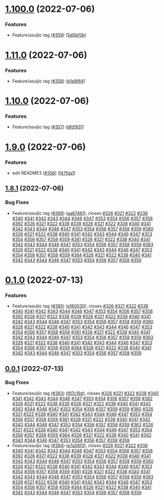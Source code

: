 # [1.100.0](https://github.com/sukyca/snowflake-test-repo/compare/v1.11.0...v1.100.0) (2022-07-06)


### Features

* Feature/asuljic tag ([#359](https://github.com/sukyca/snowflake-test-repo/issues/359)) ([5d0bf0b](https://github.com/sukyca/snowflake-test-repo/commit/5d0bf0b0349f89ab8d8820b791428ff82cbc0dcd))



# [1.11.0](https://github.com/sukyca/snowflake-test-repo/compare/v1.10.0...v1.11.0) (2022-07-06)


### Features

* Feature/asuljic tag ([#358](https://github.com/sukyca/snowflake-test-repo/issues/358)) ([b1e8f84](https://github.com/sukyca/snowflake-test-repo/commit/b1e8f849b46cf707a370305adc1a2733b38a357a))



# [1.10.0](https://github.com/sukyca/snowflake-test-repo/compare/v1.9.0...v1.10.0) (2022-07-06)


### Features

* Feature/asuljic tag ([#357](https://github.com/sukyca/snowflake-test-repo/issues/357)) ([dfd1931](https://github.com/sukyca/snowflake-test-repo/commit/dfd1931c1a4a211fe7a0eb5ecdd63653759f9c6e))



# [1.9.0](https://github.com/sukyca/snowflake-test-repo/compare/v1.8.1...v1.9.0) (2022-07-06)


### Features

* edit README3 ([#356](https://github.com/sukyca/snowflake-test-repo/issues/356)) ([f47fda1](https://github.com/sukyca/snowflake-test-repo/commit/f47fda1457942b47c6f90c9eabed37b03f751303))



## [1.8.1](https://github.com/sukyca/snowflake-test-repo/compare/v1.1.1...v1.8.1) (2022-07-06)


### Bug Fixes

* Feature/asuljic tag ([#398](https://github.com/sukyca/snowflake-test-repo/issues/398)) ([aa67461](https://github.com/sukyca/snowflake-test-repo/commit/aa67461db79f6f8e1fcbd6d6f67bc0bb12822560)), closes [#326](https://github.com/sukyca/snowflake-test-repo/issues/326) [#321](https://github.com/sukyca/snowflake-test-repo/issues/321) [#322](https://github.com/sukyca/snowflake-test-repo/issues/322) [#338](https://github.com/sukyca/snowflake-test-repo/issues/338) [#340](https://github.com/sukyca/snowflake-test-repo/issues/340) [#341](https://github.com/sukyca/snowflake-test-repo/issues/341) [#342](https://github.com/sukyca/snowflake-test-repo/issues/342) [#343](https://github.com/sukyca/snowflake-test-repo/issues/343) [#344](https://github.com/sukyca/snowflake-test-repo/issues/344) [#346](https://github.com/sukyca/snowflake-test-repo/issues/346) [#347](https://github.com/sukyca/snowflake-test-repo/issues/347) [#353](https://github.com/sukyca/snowflake-test-repo/issues/353) [#354](https://github.com/sukyca/snowflake-test-repo/issues/354) [#356](https://github.com/sukyca/snowflake-test-repo/issues/356) [#357](https://github.com/sukyca/snowflake-test-repo/issues/357) [#358](https://github.com/sukyca/snowflake-test-repo/issues/358) [#392](https://github.com/sukyca/snowflake-test-repo/issues/392) [#326](https://github.com/sukyca/snowflake-test-repo/issues/326) [#321](https://github.com/sukyca/snowflake-test-repo/issues/321) [#322](https://github.com/sukyca/snowflake-test-repo/issues/322) [#338](https://github.com/sukyca/snowflake-test-repo/issues/338) [#339](https://github.com/sukyca/snowflake-test-repo/issues/339) [#326](https://github.com/sukyca/snowflake-test-repo/issues/326) [#321](https://github.com/sukyca/snowflake-test-repo/issues/321) [#322](https://github.com/sukyca/snowflake-test-repo/issues/322) [#338](https://github.com/sukyca/snowflake-test-repo/issues/338) [#340](https://github.com/sukyca/snowflake-test-repo/issues/340) [#341](https://github.com/sukyca/snowflake-test-repo/issues/341) [#342](https://github.com/sukyca/snowflake-test-repo/issues/342) [#343](https://github.com/sukyca/snowflake-test-repo/issues/343) [#344](https://github.com/sukyca/snowflake-test-repo/issues/344) [#346](https://github.com/sukyca/snowflake-test-repo/issues/346) [#347](https://github.com/sukyca/snowflake-test-repo/issues/347) [#353](https://github.com/sukyca/snowflake-test-repo/issues/353) [#354](https://github.com/sukyca/snowflake-test-repo/issues/354) [#356](https://github.com/sukyca/snowflake-test-repo/issues/356) [#357](https://github.com/sukyca/snowflake-test-repo/issues/357) [#358](https://github.com/sukyca/snowflake-test-repo/issues/358) [#359](https://github.com/sukyca/snowflake-test-repo/issues/359) [#360](https://github.com/sukyca/snowflake-test-repo/issues/360) [#326](https://github.com/sukyca/snowflake-test-repo/issues/326) [#321](https://github.com/sukyca/snowflake-test-repo/issues/321) [#322](https://github.com/sukyca/snowflake-test-repo/issues/322) [#338](https://github.com/sukyca/snowflake-test-repo/issues/338) [#340](https://github.com/sukyca/snowflake-test-repo/issues/340) [#341](https://github.com/sukyca/snowflake-test-repo/issues/341) [#342](https://github.com/sukyca/snowflake-test-repo/issues/342) [#343](https://github.com/sukyca/snowflake-test-repo/issues/343) [#344](https://github.com/sukyca/snowflake-test-repo/issues/344) [#346](https://github.com/sukyca/snowflake-test-repo/issues/346) [#347](https://github.com/sukyca/snowflake-test-repo/issues/347) [#353](https://github.com/sukyca/snowflake-test-repo/issues/353) [#354](https://github.com/sukyca/snowflake-test-repo/issues/354) [#356](https://github.com/sukyca/snowflake-test-repo/issues/356) [#357](https://github.com/sukyca/snowflake-test-repo/issues/357) [#358](https://github.com/sukyca/snowflake-test-repo/issues/358) [#359](https://github.com/sukyca/snowflake-test-repo/issues/359) [#361](https://github.com/sukyca/snowflake-test-repo/issues/361) [#326](https://github.com/sukyca/snowflake-test-repo/issues/326) [#321](https://github.com/sukyca/snowflake-test-repo/issues/321) [#322](https://github.com/sukyca/snowflake-test-repo/issues/322) [#338](https://github.com/sukyca/snowflake-test-repo/issues/338) [#340](https://github.com/sukyca/snowflake-test-repo/issues/340) [#341](https://github.com/sukyca/snowflake-test-repo/issues/341) [#342](https://github.com/sukyca/snowflake-test-repo/issues/342) [#343](https://github.com/sukyca/snowflake-test-repo/issues/343) [#344](https://github.com/sukyca/snowflake-test-repo/issues/344) [#346](https://github.com/sukyca/snowflake-test-repo/issues/346) [#347](https://github.com/sukyca/snowflake-test-repo/issues/347) [#353](https://github.com/sukyca/snowflake-test-repo/issues/353) [#354](https://github.com/sukyca/snowflake-test-repo/issues/354) [#356](https://github.com/sukyca/snowflake-test-repo/issues/356) [#357](https://github.com/sukyca/snowflake-test-repo/issues/357) [#358](https://github.com/sukyca/snowflake-test-repo/issues/358) [#359](https://github.com/sukyca/snowflake-test-repo/issues/359) [#363](https://github.com/sukyca/snowflake-test-repo/issues/363) [#326](https://github.com/sukyca/snowflake-test-repo/issues/326) [#321](https://github.com/sukyca/snowflake-test-repo/issues/321) [#322](https://github.com/sukyca/snowflake-test-repo/issues/322) [#338](https://github.com/sukyca/snowflake-test-repo/issues/338) [#340](https://github.com/sukyca/snowflake-test-repo/issues/340) [#341](https://github.com/sukyca/snowflake-test-repo/issues/341) [#342](https://github.com/sukyca/snowflake-test-repo/issues/342) [#343](https://github.com/sukyca/snowflake-test-repo/issues/343) [#344](https://github.com/sukyca/snowflake-test-repo/issues/344) [#346](https://github.com/sukyca/snowflake-test-repo/issues/346) [#347](https://github.com/sukyca/snowflake-test-repo/issues/347) [#353](https://github.com/sukyca/snowflake-test-repo/issues/353) [#354](https://github.com/sukyca/snowflake-test-repo/issues/354) [#356](https://github.com/sukyca/snowflake-test-repo/issues/356) [#357](https://github.com/sukyca/snowflake-test-repo/issues/357) [#358](https://github.com/sukyca/snowflake-test-repo/issues/358) [#359](https://github.com/sukyca/snowflake-test-repo/issues/359) [#364](https://github.com/sukyca/snowflake-test-repo/issues/364) [#326](https://github.com/sukyca/snowflake-test-repo/issues/326) [#321](https://github.com/sukyca/snowflake-test-repo/issues/321) [#322](https://github.com/sukyca/snowflake-test-repo/issues/322) [#338](https://github.com/sukyca/snowflake-test-repo/issues/338) [#340](https://github.com/sukyca/snowflake-test-repo/issues/340) [#341](https://github.com/sukyca/snowflake-test-repo/issues/341) [#342](https://github.com/sukyca/snowflake-test-repo/issues/342) [#343](https://github.com/sukyca/snowflake-test-repo/issues/343) [#344](https://github.com/sukyca/snowflake-test-repo/issues/344) [#346](https://github.com/sukyca/snowflake-test-repo/issues/346) [#347](https://github.com/sukyca/snowflake-test-repo/issues/347) [#353](https://github.com/sukyca/snowflake-test-repo/issues/353) [#354](https://github.com/sukyca/snowflake-test-repo/issues/354) [#356](https://github.com/sukyca/snowflake-test-repo/issues/356) [#357](https://github.com/sukyca/snowflake-test-repo/issues/357) [#358](https://github.com/sukyca/snowflake-test-repo/issues/358) [#359](https://github.com/sukyca/snowflake-test-repo/issues/359)



# [0.1.0](https://github.com/sukyca/snowflake-test-repo/compare/v0.0.1...v0.1.0) (2022-07-13)


### Features

* Feature/asuljic tag ([#395](https://github.com/sukyca/snowflake-test-repo/issues/395)) ([e160030](https://github.com/sukyca/snowflake-test-repo/commit/e160030c96550f6eac528e1e3b9f4751321fa324)), closes [#326](https://github.com/sukyca/snowflake-test-repo/issues/326) [#321](https://github.com/sukyca/snowflake-test-repo/issues/321) [#322](https://github.com/sukyca/snowflake-test-repo/issues/322) [#338](https://github.com/sukyca/snowflake-test-repo/issues/338) [#340](https://github.com/sukyca/snowflake-test-repo/issues/340) [#341](https://github.com/sukyca/snowflake-test-repo/issues/341) [#342](https://github.com/sukyca/snowflake-test-repo/issues/342) [#343](https://github.com/sukyca/snowflake-test-repo/issues/343) [#344](https://github.com/sukyca/snowflake-test-repo/issues/344) [#346](https://github.com/sukyca/snowflake-test-repo/issues/346) [#347](https://github.com/sukyca/snowflake-test-repo/issues/347) [#353](https://github.com/sukyca/snowflake-test-repo/issues/353) [#354](https://github.com/sukyca/snowflake-test-repo/issues/354) [#356](https://github.com/sukyca/snowflake-test-repo/issues/356) [#357](https://github.com/sukyca/snowflake-test-repo/issues/357) [#358](https://github.com/sukyca/snowflake-test-repo/issues/358) [#392](https://github.com/sukyca/snowflake-test-repo/issues/392) [#326](https://github.com/sukyca/snowflake-test-repo/issues/326) [#321](https://github.com/sukyca/snowflake-test-repo/issues/321) [#322](https://github.com/sukyca/snowflake-test-repo/issues/322) [#338](https://github.com/sukyca/snowflake-test-repo/issues/338) [#339](https://github.com/sukyca/snowflake-test-repo/issues/339) [#326](https://github.com/sukyca/snowflake-test-repo/issues/326) [#321](https://github.com/sukyca/snowflake-test-repo/issues/321) [#322](https://github.com/sukyca/snowflake-test-repo/issues/322) [#338](https://github.com/sukyca/snowflake-test-repo/issues/338) [#340](https://github.com/sukyca/snowflake-test-repo/issues/340) [#341](https://github.com/sukyca/snowflake-test-repo/issues/341) [#342](https://github.com/sukyca/snowflake-test-repo/issues/342) [#343](https://github.com/sukyca/snowflake-test-repo/issues/343) [#344](https://github.com/sukyca/snowflake-test-repo/issues/344) [#346](https://github.com/sukyca/snowflake-test-repo/issues/346) [#347](https://github.com/sukyca/snowflake-test-repo/issues/347) [#353](https://github.com/sukyca/snowflake-test-repo/issues/353) [#354](https://github.com/sukyca/snowflake-test-repo/issues/354) [#356](https://github.com/sukyca/snowflake-test-repo/issues/356) [#357](https://github.com/sukyca/snowflake-test-repo/issues/357) [#358](https://github.com/sukyca/snowflake-test-repo/issues/358) [#359](https://github.com/sukyca/snowflake-test-repo/issues/359) [#360](https://github.com/sukyca/snowflake-test-repo/issues/360) [#326](https://github.com/sukyca/snowflake-test-repo/issues/326) [#321](https://github.com/sukyca/snowflake-test-repo/issues/321) [#322](https://github.com/sukyca/snowflake-test-repo/issues/322) [#338](https://github.com/sukyca/snowflake-test-repo/issues/338) [#340](https://github.com/sukyca/snowflake-test-repo/issues/340) [#341](https://github.com/sukyca/snowflake-test-repo/issues/341) [#342](https://github.com/sukyca/snowflake-test-repo/issues/342) [#343](https://github.com/sukyca/snowflake-test-repo/issues/343) [#344](https://github.com/sukyca/snowflake-test-repo/issues/344) [#346](https://github.com/sukyca/snowflake-test-repo/issues/346) [#347](https://github.com/sukyca/snowflake-test-repo/issues/347) [#353](https://github.com/sukyca/snowflake-test-repo/issues/353) [#354](https://github.com/sukyca/snowflake-test-repo/issues/354) [#356](https://github.com/sukyca/snowflake-test-repo/issues/356) [#357](https://github.com/sukyca/snowflake-test-repo/issues/357) [#358](https://github.com/sukyca/snowflake-test-repo/issues/358) [#359](https://github.com/sukyca/snowflake-test-repo/issues/359) [#361](https://github.com/sukyca/snowflake-test-repo/issues/361) [#326](https://github.com/sukyca/snowflake-test-repo/issues/326) [#321](https://github.com/sukyca/snowflake-test-repo/issues/321) [#322](https://github.com/sukyca/snowflake-test-repo/issues/322) [#338](https://github.com/sukyca/snowflake-test-repo/issues/338) [#340](https://github.com/sukyca/snowflake-test-repo/issues/340) [#341](https://github.com/sukyca/snowflake-test-repo/issues/341) [#342](https://github.com/sukyca/snowflake-test-repo/issues/342) [#343](https://github.com/sukyca/snowflake-test-repo/issues/343) [#344](https://github.com/sukyca/snowflake-test-repo/issues/344) [#346](https://github.com/sukyca/snowflake-test-repo/issues/346) [#347](https://github.com/sukyca/snowflake-test-repo/issues/347) [#353](https://github.com/sukyca/snowflake-test-repo/issues/353) [#354](https://github.com/sukyca/snowflake-test-repo/issues/354) [#356](https://github.com/sukyca/snowflake-test-repo/issues/356) [#357](https://github.com/sukyca/snowflake-test-repo/issues/357) [#358](https://github.com/sukyca/snowflake-test-repo/issues/358) [#359](https://github.com/sukyca/snowflake-test-repo/issues/359) [#363](https://github.com/sukyca/snowflake-test-repo/issues/363) [#326](https://github.com/sukyca/snowflake-test-repo/issues/326) [#321](https://github.com/sukyca/snowflake-test-repo/issues/321) [#322](https://github.com/sukyca/snowflake-test-repo/issues/322) [#338](https://github.com/sukyca/snowflake-test-repo/issues/338) [#340](https://github.com/sukyca/snowflake-test-repo/issues/340) [#341](https://github.com/sukyca/snowflake-test-repo/issues/341) [#342](https://github.com/sukyca/snowflake-test-repo/issues/342) [#343](https://github.com/sukyca/snowflake-test-repo/issues/343) [#344](https://github.com/sukyca/snowflake-test-repo/issues/344) [#346](https://github.com/sukyca/snowflake-test-repo/issues/346) [#347](https://github.com/sukyca/snowflake-test-repo/issues/347) [#353](https://github.com/sukyca/snowflake-test-repo/issues/353) [#354](https://github.com/sukyca/snowflake-test-repo/issues/354) [#356](https://github.com/sukyca/snowflake-test-repo/issues/356) [#357](https://github.com/sukyca/snowflake-test-repo/issues/357) [#358](https://github.com/sukyca/snowflake-test-repo/issues/358) [#359](https://github.com/sukyca/snowflake-test-repo/issues/359) [#364](https://github.com/sukyca/snowflake-test-repo/issues/364) [#326](https://github.com/sukyca/snowflake-test-repo/issues/326) [#321](https://github.com/sukyca/snowflake-test-repo/issues/321) [#322](https://github.com/sukyca/snowflake-test-repo/issues/322) [#338](https://github.com/sukyca/snowflake-test-repo/issues/338) [#340](https://github.com/sukyca/snowflake-test-repo/issues/340) [#341](https://github.com/sukyca/snowflake-test-repo/issues/341) [#342](https://github.com/sukyca/snowflake-test-repo/issues/342) [#343](https://github.com/sukyca/snowflake-test-repo/issues/343) [#344](https://github.com/sukyca/snowflake-test-repo/issues/344) [#346](https://github.com/sukyca/snowflake-test-repo/issues/346) [#347](https://github.com/sukyca/snowflake-test-repo/issues/347) [#353](https://github.com/sukyca/snowflake-test-repo/issues/353) [#354](https://github.com/sukyca/snowflake-test-repo/issues/354) [#356](https://github.com/sukyca/snowflake-test-repo/issues/356) [#357](https://github.com/sukyca/snowflake-test-repo/issues/357) [#358](https://github.com/sukyca/snowflake-test-repo/issues/358) [#359](https://github.com/sukyca/snowflake-test-repo/issues/359)



## [0.0.1](https://github.com/sukyca/snowflake-test-repo/compare/f97c19dc6a6d84456c22c074ec17d813e09c2cbf...v0.0.1) (2022-07-13)


### Bug Fixes

* Feature/asuljic tag ([#393](https://github.com/sukyca/snowflake-test-repo/issues/393)) ([f97c19d](https://github.com/sukyca/snowflake-test-repo/commit/f97c19dc6a6d84456c22c074ec17d813e09c2cbf)), closes [#326](https://github.com/sukyca/snowflake-test-repo/issues/326) [#321](https://github.com/sukyca/snowflake-test-repo/issues/321) [#322](https://github.com/sukyca/snowflake-test-repo/issues/322) [#338](https://github.com/sukyca/snowflake-test-repo/issues/338) [#340](https://github.com/sukyca/snowflake-test-repo/issues/340) [#341](https://github.com/sukyca/snowflake-test-repo/issues/341) [#342](https://github.com/sukyca/snowflake-test-repo/issues/342) [#343](https://github.com/sukyca/snowflake-test-repo/issues/343) [#344](https://github.com/sukyca/snowflake-test-repo/issues/344) [#346](https://github.com/sukyca/snowflake-test-repo/issues/346) [#347](https://github.com/sukyca/snowflake-test-repo/issues/347) [#353](https://github.com/sukyca/snowflake-test-repo/issues/353) [#354](https://github.com/sukyca/snowflake-test-repo/issues/354) [#356](https://github.com/sukyca/snowflake-test-repo/issues/356) [#357](https://github.com/sukyca/snowflake-test-repo/issues/357) [#358](https://github.com/sukyca/snowflake-test-repo/issues/358) [#392](https://github.com/sukyca/snowflake-test-repo/issues/392) [#326](https://github.com/sukyca/snowflake-test-repo/issues/326) [#321](https://github.com/sukyca/snowflake-test-repo/issues/321) [#322](https://github.com/sukyca/snowflake-test-repo/issues/322) [#338](https://github.com/sukyca/snowflake-test-repo/issues/338) [#339](https://github.com/sukyca/snowflake-test-repo/issues/339) [#326](https://github.com/sukyca/snowflake-test-repo/issues/326) [#321](https://github.com/sukyca/snowflake-test-repo/issues/321) [#322](https://github.com/sukyca/snowflake-test-repo/issues/322) [#338](https://github.com/sukyca/snowflake-test-repo/issues/338) [#340](https://github.com/sukyca/snowflake-test-repo/issues/340) [#341](https://github.com/sukyca/snowflake-test-repo/issues/341) [#342](https://github.com/sukyca/snowflake-test-repo/issues/342) [#343](https://github.com/sukyca/snowflake-test-repo/issues/343) [#344](https://github.com/sukyca/snowflake-test-repo/issues/344) [#346](https://github.com/sukyca/snowflake-test-repo/issues/346) [#347](https://github.com/sukyca/snowflake-test-repo/issues/347) [#353](https://github.com/sukyca/snowflake-test-repo/issues/353) [#354](https://github.com/sukyca/snowflake-test-repo/issues/354) [#356](https://github.com/sukyca/snowflake-test-repo/issues/356) [#357](https://github.com/sukyca/snowflake-test-repo/issues/357) [#358](https://github.com/sukyca/snowflake-test-repo/issues/358) [#359](https://github.com/sukyca/snowflake-test-repo/issues/359) [#360](https://github.com/sukyca/snowflake-test-repo/issues/360) [#326](https://github.com/sukyca/snowflake-test-repo/issues/326) [#321](https://github.com/sukyca/snowflake-test-repo/issues/321) [#322](https://github.com/sukyca/snowflake-test-repo/issues/322) [#338](https://github.com/sukyca/snowflake-test-repo/issues/338) [#340](https://github.com/sukyca/snowflake-test-repo/issues/340) [#341](https://github.com/sukyca/snowflake-test-repo/issues/341) [#342](https://github.com/sukyca/snowflake-test-repo/issues/342) [#343](https://github.com/sukyca/snowflake-test-repo/issues/343) [#344](https://github.com/sukyca/snowflake-test-repo/issues/344) [#346](https://github.com/sukyca/snowflake-test-repo/issues/346) [#347](https://github.com/sukyca/snowflake-test-repo/issues/347) [#353](https://github.com/sukyca/snowflake-test-repo/issues/353) [#354](https://github.com/sukyca/snowflake-test-repo/issues/354) [#356](https://github.com/sukyca/snowflake-test-repo/issues/356) [#357](https://github.com/sukyca/snowflake-test-repo/issues/357) [#358](https://github.com/sukyca/snowflake-test-repo/issues/358) [#359](https://github.com/sukyca/snowflake-test-repo/issues/359) [#361](https://github.com/sukyca/snowflake-test-repo/issues/361) [#326](https://github.com/sukyca/snowflake-test-repo/issues/326) [#321](https://github.com/sukyca/snowflake-test-repo/issues/321) [#322](https://github.com/sukyca/snowflake-test-repo/issues/322) [#338](https://github.com/sukyca/snowflake-test-repo/issues/338) [#340](https://github.com/sukyca/snowflake-test-repo/issues/340) [#341](https://github.com/sukyca/snowflake-test-repo/issues/341) [#342](https://github.com/sukyca/snowflake-test-repo/issues/342) [#343](https://github.com/sukyca/snowflake-test-repo/issues/343) [#344](https://github.com/sukyca/snowflake-test-repo/issues/344) [#346](https://github.com/sukyca/snowflake-test-repo/issues/346) [#347](https://github.com/sukyca/snowflake-test-repo/issues/347) [#353](https://github.com/sukyca/snowflake-test-repo/issues/353) [#354](https://github.com/sukyca/snowflake-test-repo/issues/354) [#356](https://github.com/sukyca/snowflake-test-repo/issues/356) [#357](https://github.com/sukyca/snowflake-test-repo/issues/357) [#358](https://github.com/sukyca/snowflake-test-repo/issues/358) [#359](https://github.com/sukyca/snowflake-test-repo/issues/359) [#363](https://github.com/sukyca/snowflake-test-repo/issues/363) [#326](https://github.com/sukyca/snowflake-test-repo/issues/326) [#321](https://github.com/sukyca/snowflake-test-repo/issues/321) [#322](https://github.com/sukyca/snowflake-test-repo/issues/322) [#338](https://github.com/sukyca/snowflake-test-repo/issues/338) [#340](https://github.com/sukyca/snowflake-test-repo/issues/340) [#341](https://github.com/sukyca/snowflake-test-repo/issues/341) [#342](https://github.com/sukyca/snowflake-test-repo/issues/342) [#343](https://github.com/sukyca/snowflake-test-repo/issues/343) [#344](https://github.com/sukyca/snowflake-test-repo/issues/344) [#346](https://github.com/sukyca/snowflake-test-repo/issues/346) [#347](https://github.com/sukyca/snowflake-test-repo/issues/347) [#353](https://github.com/sukyca/snowflake-test-repo/issues/353) [#354](https://github.com/sukyca/snowflake-test-repo/issues/354) [#356](https://github.com/sukyca/snowflake-test-repo/issues/356) [#357](https://github.com/sukyca/snowflake-test-repo/issues/357) [#358](https://github.com/sukyca/snowflake-test-repo/issues/358) [#359](https://github.com/sukyca/snowflake-test-repo/issues/359) [#364](https://github.com/sukyca/snowflake-test-repo/issues/364) [#326](https://github.com/sukyca/snowflake-test-repo/issues/326) [#321](https://github.com/sukyca/snowflake-test-repo/issues/321) [#322](https://github.com/sukyca/snowflake-test-repo/issues/322) [#338](https://github.com/sukyca/snowflake-test-repo/issues/338) [#340](https://github.com/sukyca/snowflake-test-repo/issues/340) [#341](https://github.com/sukyca/snowflake-test-repo/issues/341) [#342](https://github.com/sukyca/snowflake-test-repo/issues/342) [#343](https://github.com/sukyca/snowflake-test-repo/issues/343) [#344](https://github.com/sukyca/snowflake-test-repo/issues/344) [#346](https://github.com/sukyca/snowflake-test-repo/issues/346) [#347](https://github.com/sukyca/snowflake-test-repo/issues/347) [#353](https://github.com/sukyca/snowflake-test-repo/issues/353) [#354](https://github.com/sukyca/snowflake-test-repo/issues/354) [#356](https://github.com/sukyca/snowflake-test-repo/issues/356) [#357](https://github.com/sukyca/snowflake-test-repo/issues/357) [#358](https://github.com/sukyca/snowflake-test-repo/issues/358) [#359](https://github.com/sukyca/snowflake-test-repo/issues/359)
* Feature/asuljic tag ([#394](https://github.com/sukyca/snowflake-test-repo/issues/394)) ([e7a06f3](https://github.com/sukyca/snowflake-test-repo/commit/e7a06f3d5be779e989d4df15bb5ba30e5aae1328)), closes [#326](https://github.com/sukyca/snowflake-test-repo/issues/326) [#321](https://github.com/sukyca/snowflake-test-repo/issues/321) [#322](https://github.com/sukyca/snowflake-test-repo/issues/322) [#338](https://github.com/sukyca/snowflake-test-repo/issues/338) [#340](https://github.com/sukyca/snowflake-test-repo/issues/340) [#341](https://github.com/sukyca/snowflake-test-repo/issues/341) [#342](https://github.com/sukyca/snowflake-test-repo/issues/342) [#343](https://github.com/sukyca/snowflake-test-repo/issues/343) [#344](https://github.com/sukyca/snowflake-test-repo/issues/344) [#346](https://github.com/sukyca/snowflake-test-repo/issues/346) [#347](https://github.com/sukyca/snowflake-test-repo/issues/347) [#353](https://github.com/sukyca/snowflake-test-repo/issues/353) [#354](https://github.com/sukyca/snowflake-test-repo/issues/354) [#356](https://github.com/sukyca/snowflake-test-repo/issues/356) [#357](https://github.com/sukyca/snowflake-test-repo/issues/357) [#358](https://github.com/sukyca/snowflake-test-repo/issues/358) [#392](https://github.com/sukyca/snowflake-test-repo/issues/392) [#326](https://github.com/sukyca/snowflake-test-repo/issues/326) [#321](https://github.com/sukyca/snowflake-test-repo/issues/321) [#322](https://github.com/sukyca/snowflake-test-repo/issues/322) [#338](https://github.com/sukyca/snowflake-test-repo/issues/338) [#339](https://github.com/sukyca/snowflake-test-repo/issues/339) [#326](https://github.com/sukyca/snowflake-test-repo/issues/326) [#321](https://github.com/sukyca/snowflake-test-repo/issues/321) [#322](https://github.com/sukyca/snowflake-test-repo/issues/322) [#338](https://github.com/sukyca/snowflake-test-repo/issues/338) [#340](https://github.com/sukyca/snowflake-test-repo/issues/340) [#341](https://github.com/sukyca/snowflake-test-repo/issues/341) [#342](https://github.com/sukyca/snowflake-test-repo/issues/342) [#343](https://github.com/sukyca/snowflake-test-repo/issues/343) [#344](https://github.com/sukyca/snowflake-test-repo/issues/344) [#346](https://github.com/sukyca/snowflake-test-repo/issues/346) [#347](https://github.com/sukyca/snowflake-test-repo/issues/347) [#353](https://github.com/sukyca/snowflake-test-repo/issues/353) [#354](https://github.com/sukyca/snowflake-test-repo/issues/354) [#356](https://github.com/sukyca/snowflake-test-repo/issues/356) [#357](https://github.com/sukyca/snowflake-test-repo/issues/357) [#358](https://github.com/sukyca/snowflake-test-repo/issues/358) [#359](https://github.com/sukyca/snowflake-test-repo/issues/359) [#360](https://github.com/sukyca/snowflake-test-repo/issues/360) [#326](https://github.com/sukyca/snowflake-test-repo/issues/326) [#321](https://github.com/sukyca/snowflake-test-repo/issues/321) [#322](https://github.com/sukyca/snowflake-test-repo/issues/322) [#338](https://github.com/sukyca/snowflake-test-repo/issues/338) [#340](https://github.com/sukyca/snowflake-test-repo/issues/340) [#341](https://github.com/sukyca/snowflake-test-repo/issues/341) [#342](https://github.com/sukyca/snowflake-test-repo/issues/342) [#343](https://github.com/sukyca/snowflake-test-repo/issues/343) [#344](https://github.com/sukyca/snowflake-test-repo/issues/344) [#346](https://github.com/sukyca/snowflake-test-repo/issues/346) [#347](https://github.com/sukyca/snowflake-test-repo/issues/347) [#353](https://github.com/sukyca/snowflake-test-repo/issues/353) [#354](https://github.com/sukyca/snowflake-test-repo/issues/354) [#356](https://github.com/sukyca/snowflake-test-repo/issues/356) [#357](https://github.com/sukyca/snowflake-test-repo/issues/357) [#358](https://github.com/sukyca/snowflake-test-repo/issues/358) [#359](https://github.com/sukyca/snowflake-test-repo/issues/359) [#361](https://github.com/sukyca/snowflake-test-repo/issues/361) [#326](https://github.com/sukyca/snowflake-test-repo/issues/326) [#321](https://github.com/sukyca/snowflake-test-repo/issues/321) [#322](https://github.com/sukyca/snowflake-test-repo/issues/322) [#338](https://github.com/sukyca/snowflake-test-repo/issues/338) [#340](https://github.com/sukyca/snowflake-test-repo/issues/340) [#341](https://github.com/sukyca/snowflake-test-repo/issues/341) [#342](https://github.com/sukyca/snowflake-test-repo/issues/342) [#343](https://github.com/sukyca/snowflake-test-repo/issues/343) [#344](https://github.com/sukyca/snowflake-test-repo/issues/344) [#346](https://github.com/sukyca/snowflake-test-repo/issues/346) [#347](https://github.com/sukyca/snowflake-test-repo/issues/347) [#353](https://github.com/sukyca/snowflake-test-repo/issues/353) [#354](https://github.com/sukyca/snowflake-test-repo/issues/354) [#356](https://github.com/sukyca/snowflake-test-repo/issues/356) [#357](https://github.com/sukyca/snowflake-test-repo/issues/357) [#358](https://github.com/sukyca/snowflake-test-repo/issues/358) [#359](https://github.com/sukyca/snowflake-test-repo/issues/359) [#363](https://github.com/sukyca/snowflake-test-repo/issues/363) [#326](https://github.com/sukyca/snowflake-test-repo/issues/326) [#321](https://github.com/sukyca/snowflake-test-repo/issues/321) [#322](https://github.com/sukyca/snowflake-test-repo/issues/322) [#338](https://github.com/sukyca/snowflake-test-repo/issues/338) [#340](https://github.com/sukyca/snowflake-test-repo/issues/340) [#341](https://github.com/sukyca/snowflake-test-repo/issues/341) [#342](https://github.com/sukyca/snowflake-test-repo/issues/342) [#343](https://github.com/sukyca/snowflake-test-repo/issues/343) [#344](https://github.com/sukyca/snowflake-test-repo/issues/344) [#346](https://github.com/sukyca/snowflake-test-repo/issues/346) [#347](https://github.com/sukyca/snowflake-test-repo/issues/347) [#353](https://github.com/sukyca/snowflake-test-repo/issues/353) [#354](https://github.com/sukyca/snowflake-test-repo/issues/354) [#356](https://github.com/sukyca/snowflake-test-repo/issues/356) [#357](https://github.com/sukyca/snowflake-test-repo/issues/357) [#358](https://github.com/sukyca/snowflake-test-repo/issues/358) [#359](https://github.com/sukyca/snowflake-test-repo/issues/359) [#364](https://github.com/sukyca/snowflake-test-repo/issues/364) [#326](https://github.com/sukyca/snowflake-test-repo/issues/326) [#321](https://github.com/sukyca/snowflake-test-repo/issues/321) [#322](https://github.com/sukyca/snowflake-test-repo/issues/322) [#338](https://github.com/sukyca/snowflake-test-repo/issues/338) [#340](https://github.com/sukyca/snowflake-test-repo/issues/340) [#341](https://github.com/sukyca/snowflake-test-repo/issues/341) [#342](https://github.com/sukyca/snowflake-test-repo/issues/342) [#343](https://github.com/sukyca/snowflake-test-repo/issues/343) [#344](https://github.com/sukyca/snowflake-test-repo/issues/344) [#346](https://github.com/sukyca/snowflake-test-repo/issues/346) [#347](https://github.com/sukyca/snowflake-test-repo/issues/347) [#353](https://github.com/sukyca/snowflake-test-repo/issues/353) [#354](https://github.com/sukyca/snowflake-test-repo/issues/354) [#356](https://github.com/sukyca/snowflake-test-repo/issues/356) [#357](https://github.com/sukyca/snowflake-test-repo/issues/357) [#358](https://github.com/sukyca/snowflake-test-repo/issues/358) [#359](https://github.com/sukyca/snowflake-test-repo/issues/359)



